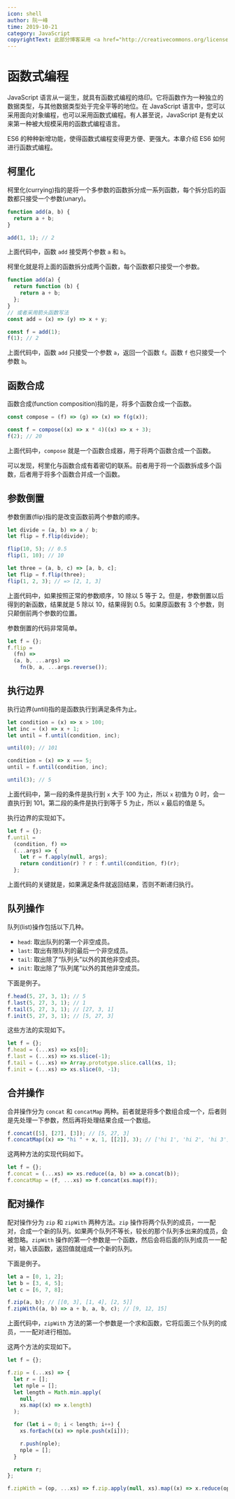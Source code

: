 ```yaml
---
icon: shell
author: 阮一峰
time: 2019-10-21
category: JavaScript
copyrightText: 此部分博客采用 <a href="http://creativecommons.org/licenses/by-nc/4.0/">“保持署名—非商用”创意共享4.0许可证</a>
---
```


# 函数式编程

JavaScript 语言从一诞生，就具有函数式编程的烙印。它将函数作为一种独立的数据类型，与其他数据类型处于完全平等的地位。在 JavaScript 语言中，您可以采用面向对象编程，也可以采用函数式编程。有人甚至说，JavaScript 是有史以来第一种被大规模采用的函数式编程语言。

ES6 的种种新增功能，使得函数式编程变得更方便、更强大。本章介绍 ES6 如何进行函数式编程。

## 柯里化

柯里化(currying)指的是将一个多参数的函数拆分成一系列函数，每个拆分后的函数都只接受一个参数(unary)。

```js
function add(a, b) {
  return a + b;
}

add(1, 1); // 2
```

上面代码中，函数 `add` 接受两个参数 `a` 和 `b`。

柯里化就是将上面的函数拆分成两个函数，每个函数都只接受一个参数。

```js
function add(a) {
  return function (b) {
    return a + b;
  };
}
// 或者采用箭头函数写法
const add = (x) => (y) => x + y;

const f = add(1);
f(1); // 2
```

上面代码中，函数 `add` 只接受一个参数 `a`，返回一个函数 `f`。函数 `f` 也只接受一个参数 `b`。

## 函数合成

函数合成(function composition)指的是，将多个函数合成一个函数。

```js
const compose = (f) => (g) => (x) => f(g(x));

const f = compose((x) => x * 4)((x) => x + 3);
f(2); // 20
```

上面代码中，`compose` 就是一个函数合成器，用于将两个函数合成一个函数。

可以发现，柯里化与函数合成有着密切的联系。前者用于将一个函数拆成多个函数，后者用于将多个函数合并成一个函数。

## 参数倒置

参数倒置(flip)指的是改变函数前两个参数的顺序。

```js
let divide = (a, b) => a / b;
let flip = f.flip(divide);

flip(10, 5); // 0.5
flip(1, 10); // 10

let three = (a, b, c) => [a, b, c];
let flip = f.flip(three);
flip(1, 2, 3); // => [2, 1, 3]
```

上面代码中，如果按照正常的参数顺序，10 除以 5 等于 2。但是，参数倒置以后得到的新函数，结果就是 5 除以 10，结果得到 0.5。如果原函数有 3 个参数，则只颠倒前两个参数的位置。

参数倒置的代码非常简单。

```js
let f = {};
f.flip =
  (fn) =>
  (a, b, ...args) =>
    fn(b, a, ...args.reverse());
```

## 执行边界

执行边界(until)指的是函数执行到满足条件为止。

```js
let condition = (x) => x > 100;
let inc = (x) => x + 1;
let until = f.until(condition, inc);

until(0); // 101

condition = (x) => x === 5;
until = f.until(condition, inc);

until(3); // 5
```

上面代码中，第一段的条件是执行到 `x` 大于 100 为止，所以 `x` 初值为 0 时，会一直执行到 101。第二段的条件是执行到等于 5 为止，所以 `x` 最后的值是 5。

执行边界的实现如下。

```js
let f = {};
f.until =
  (condition, f) =>
  (...args) => {
    let r = f.apply(null, args);
    return condition(r) ? r : f.until(condition, f)(r);
  };
```

上面代码的关键就是，如果满足条件就返回结果，否则不断递归执行。

## 队列操作

队列(list)操作包括以下几种。

- `head`: 取出队列的第一个非空成员。
- `last`: 取出有限队列的最后一个非空成员。
- `tail`: 取出除了“队列头”以外的其他非空成员。
- `init`: 取出除了“队列尾”以外的其他非空成员。

下面是例子。

```js
f.head(5, 27, 3, 1); // 5
f.last(5, 27, 3, 1); // 1
f.tail(5, 27, 3, 1); // [27, 3, 1]
f.init(5, 27, 3, 1); // [5, 27, 3]
```

这些方法的实现如下。

```js
let f = {};
f.head = (...xs) => xs[0];
f.last = (...xs) => xs.slice(-1);
f.tail = (...xs) => Array.prototype.slice.call(xs, 1);
f.init = (...xs) => xs.slice(0, -1);
```

## 合并操作

合并操作分为 `concat` 和 `concatMap` 两种。前者就是将多个数组合成一个，后者则是先处理一下参数，然后再将处理结果合成一个数组。

```js
f.concat([5], [27], [3]); // [5, 27, 3]
f.concatMap((x) => "hi " + x, 1, [[2]], 3); // ['hi 1', 'hi 2', 'hi 3']
```

这两种方法的实现代码如下。

```js
let f = {};
f.concat = (...xs) => xs.reduce((a, b) => a.concat(b));
f.concatMap = (f, ...xs) => f.concat(xs.map(f));
```

## 配对操作

配对操作分为 `zip` 和 `zipWith` 两种方法。`zip` 操作将两个队列的成员，一一配对，合成一个新的队列。如果两个队列不等长，较长的那个队列多出来的成员，会被忽略。`zipWith` 操作的第一个参数是一个函数，然后会将后面的队列成员一一配对，输入该函数，返回值就组成一个新的队列。

下面是例子。

```js
let a = [0, 1, 2];
let b = [3, 4, 5];
let c = [6, 7, 8];

f.zip(a, b); // [[0, 3], [1, 4], [2, 5]]
f.zipWith((a, b) => a + b, a, b, c); // [9, 12, 15]
```

上面代码中，`zipWith` 方法的第一个参数是一个求和函数，它将后面三个队列的成员，一一配对进行相加。

这两个方法的实现如下。

```js
let f = {};

f.zip = (...xs) => {
  let r = [];
  let nple = [];
  let length = Math.min.apply(
    null,
    xs.map((x) => x.length)
  );

  for (let i = 0; i < length; i++) {
    xs.forEach((x) => nple.push(x[i]));

    r.push(nple);
    nple = [];
  }

  return r;
};

f.zipWith = (op, ...xs) => f.zip.apply(null, xs).map((x) => x.reduce(op));
```
